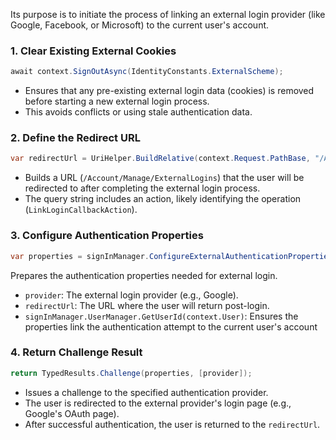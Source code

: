 Its purpose is to initiate the process of linking an external login provider (like Google, Facebook, or Microsoft) to the current user's account.

### 1. Clear Existing External Cookies

```csharp
await context.SignOutAsync(IdentityConstants.ExternalScheme);
```
- Ensures that any pre-existing external login data (cookies) is removed before starting a new external login process.
- This avoids conflicts or using stale authentication data.

### **2. Define the Redirect URL**
```csharp
var redirectUrl = UriHelper.BuildRelative(context.Request.PathBase, "/Account/Manage/ExternalLogins", QueryString.Create("Action", ExternalLogins.LinkLoginCallbackAction));
```
- Builds a URL (`/Account/Manage/ExternalLogins`) that the user will be redirected to after completing the external login process.
- The query string includes an action, likely identifying the operation (`LinkLoginCallbackAction`).
### **3. Configure Authentication Properties**
```csharp
var properties = signInManager.ConfigureExternalAuthenticationProperties(provider, redirectUrl, signInManager.UserManager.GetUserId(context.User));
```
Prepares the authentication properties needed for external login.
- `provider`: The external login provider (e.g., Google).
- `redirectUrl`: The URL where the user will return post-login.
- `signInManager.UserManager.GetUserId(context.User)`: Ensures the properties link the authentication attempt to the current user's account
### **4. Return Challenge Result**
```csharp
return TypedResults.Challenge(properties, [provider]);
```

- Issues a challenge to the specified authentication provider.
- The user is redirected to the external provider's login page (e.g., Google's OAuth page).
- After successful authentication, the user is returned to the `redirectUrl`.